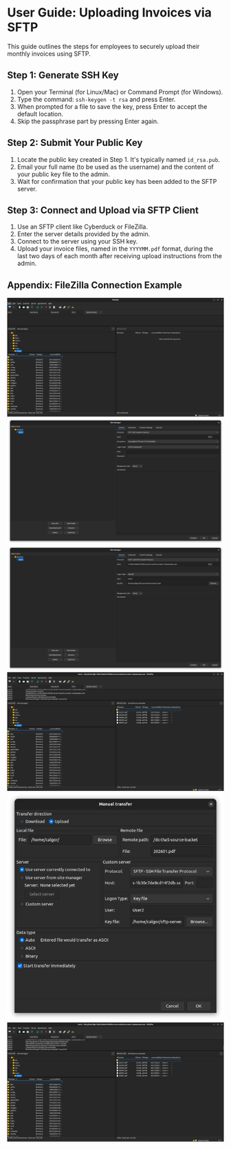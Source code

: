 # User Guide: Uploading Invoices via SFTP

This guide outlines the steps for employees to securely upload their monthly invoices using SFTP.

## Step 1: Generate SSH Key

1. Open your Terminal (for Linux/Mac) or Command Prompt (for Windows).
2. Type the command: `ssh-keygen -t rsa` and press Enter.
3. When prompted for a file to save the key, press Enter to accept the default location.
4. Skip the passphrase part by pressing Enter again.

## Step 2: Submit Your Public Key

1. Locate the public key created in Step 1. It's typically named `id_rsa.pub`.
2. Email your full name (to be used as the username) and the content of your public key file to the admin.
3. Wait for confirmation that your public key has been added to the SFTP server.

## Step 3: Connect and Upload via SFTP Client

1. Use an SFTP client like Cyberduck or FileZilla.
2. Enter the server details provided by the admin.
3. Connect to the server using your SSH key.
4. Upload your invoice files, named in the `YYYYMM.pdf` format, during the last two days of each month after receiving upload instructions from the admin.
## Appendix: FileZilla Connection Example
![FileZilla Connection Example](images/user-1.png "File")
![FileZilla Connection Example](images/user-2.png "Making a new site named User2")
![FileZilla Connection Example](images/user-3.png "entering the server details")
![FileZilla Connection Example](images/user-4.png "connecting to the server")
![FileZilla Connection Example](images/user-5.png "browse the local files")
![FileZilla Connection Example](images/user-6.png "uploading the files")
